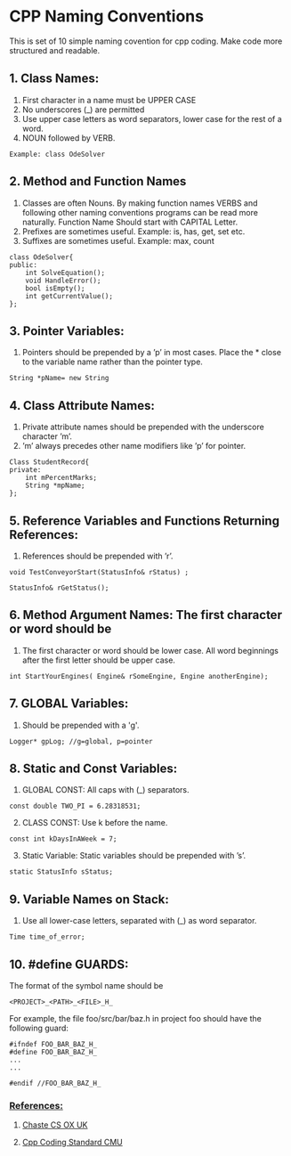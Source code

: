 # CPP Naming Conventions

This is set of 10 simple naming covention for cpp coding. Make code more structured and readable.

## 1. Class Names:


1. First character in a name must be UPPER CASE
2. No underscores (_) are permitted
3. Use upper case letters as word separators, lower case for the rest of a word.
4. NOUN followed by VERB.

```
Example: class OdeSolver
```

## 2. Method and Function Names

1. Classes are often Nouns. By making function names VERBS and following other naming conventions programs can be read more naturally. Function Name Should start with CAPITAL Letter.
2. Prefixes are sometimes useful. Example: is, has, get, set etc.
3. Suffixes are sometimes useful. Example: max, count

```
class OdeSolver{
public:
    int SolveEquation();
    void HandleError();
    bool isEmpty();
    int getCurrentValue();
};
```

## 3. Pointer Variables:
1. Pointers should be prepended by a ’p’ in most cases. Place the * close
to the variable name rather than the pointer type. 

```
String *pName= new String
```

## 4. Class Attribute Names:

1. Private attribute names should be prepended with the underscore
character ’m’.
2. ’m’ always precedes other name modifiers like ’p’ for pointer.

```
Class StudentRecord{
private:
    int mPercentMarks;
    String *mpName;
};
```

## 5. Reference Variables and Functions Returning References:

1. References should be prepended with ’r’. 

```
void TestConveyorStart(StatusInfo& rStatus) ;

StatusInfo& rGetStatus();
```

## 6. Method Argument Names: The first character or word should be

1. The first character or word should be lower case. All word beginnings after the first letter should be upper case.

```
int StartYourEngines( Engine& rSomeEngine, Engine anotherEngine);
```

## 7. GLOBAL Variables: 

1. Should be prepended with a 'g'. 

```
Logger* gpLog; //g=global, p=pointer
```

## 8. Static and Const Variables:
1. GLOBAL CONST: All caps with (_) separators. 

```
const double TWO_PI = 6.28318531;
```

2. CLASS CONST: Use k before the name. 

```
const int kDaysInAWeek = 7;
```

3. Static Variable: Static variables should be prepended with ’s’.

```
static StatusInfo sStatus;
```

## 9. Variable Names on Stack: 

1. Use all lower-case letters, separated with
(_) as word separator. 

```
Time time_of_error;
```

## 10. #define GUARDS: 
The format of the symbol name should be

`<PROJECT>_<PATH>_<FILE>_H_`

For example, the file
foo/src/bar/baz.h in project foo should have the following guard:

```
#ifndef FOO_BAR_BAZ_H_
#define FOO_BAR_BAZ_H_
...
...

#endif //FOO_BAR_BAZ_H_
```

### <ins>References:</ins>

1. [Chaste CS OX UK ](https://www.google.com/url?sa=t&rct=j&q=&esrc=s&source=web&cd=5&ved=2ahUKEwj_hPKzpfnoAhXWXisKHdaPDioQFjAEegQIBBAC&url=https%3A%2F%2Fchaste.cs.ox.ac.uk%2Ftrac%2Fraw-attachment%2Fwiki%2FCodingStandardsStrategy%2FcodingStandards.pdf&usg=AOvVaw0luvSMRxUSnHMf4StikNh-)

2. [Cpp Coding Standard CMU](https://users.ece.cmu.edu/~eno/coding/CppCodingStandard.html#classnames)